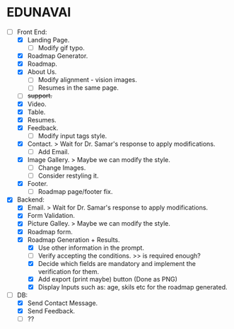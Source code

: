 # EDUNAVAI
- [ ] Front End:
  - [x] Landing Page.
    - [ ] Modify gif typo.
  - [x] Roadmap Generator.
  - [x] Roadmap.
  - [x] About Us.
    - [ ] Modify alignment - vision images.
    - [ ] Resumes in the same page.
  - [ ] ~~support.~~
  - [x] Video.
  - [x] Table.
  - [x] Resumes.
  - [x] Feedback.
    - [ ] Modify input tags style.
  - [x] Contact. > Wait for Dr. Samar's response to apply modifications.
    - [ ] Add Email.
  - [x] Image Gallery. > Maybe we can modify the style.
    - [ ] Change Images.
    - [ ] Consider restyling it.
  - [x] Footer.
    - [ ] Roadmap page/footer fix.
- [x] Backend:
  - [x] Email. > Wait for Dr. Samar's response to apply modifications.
  - [x] Form Validation.
  - [x] Picture Galley. > Maybe we can modify the style.
  - [x] Roadmap form.
  - [x] Roadmap Generation + Results.
    - [x] Use other information in the prompt.
    - [ ] Verify accepting the conditions. >> is required enough?
    - [x] Decide which fields are mandatory and implement the verification for them.
    - [x] Add export (print maybe) button (Done as PNG)
    - [x] Display Inputs such as: age, skils etc for the roadmap generated.
- [ ] DB:
  - [x] Send Contact Message.
  - [x] Send Feedback.
  - [ ] ??
